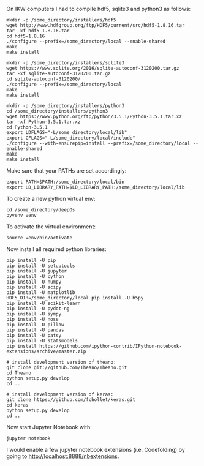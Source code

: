 On IKW computers I had to compile hdf5, sqlite3 and python3 as follows:

```
mkdir -p /some_directory/installers/hdf5
wget http://www.hdfgroup.org/ftp/HDF5/current/src/hdf5-1.8.16.tar
tar -xf hdf5-1.8.16.tar
cd hdf5-1.8.16
./configure --prefix=/some_directory/local --enable-shared
make
make install

mkdir -p /some_directory/installers/sqlite3
wget https://www.sqlite.org/2016/sqlite-autoconf-3120200.tar.gz
tar -xf sqlite-autoconf-3120200.tar.gz
cd sqlite-autoconf-3120200/
./configure --prefix=/some_directory/local
make
make install

mkdir -p /some_directory/installers/python3
cd /some_directory/installers/python3
wget https://www.python.org/ftp/python/3.5.1/Python-3.5.1.tar.xz
tar -xf Python-3.5.1.tar.xz
cd Python-3.5.1
export LDFLAGS="-L/some_directory/local/lib"
export CFLAGS="-L/some_directory/local/include"
./configure --with-ensurepip=install --prefix=/some_directory/local --enable-shared
make
make install
```

Make sure that your PATHs are set accordingly:
```
export PATH=$PATH:/some_directory/local/bin
export LD_LIBRARY_PATH=$LD_LIBRARY_PATH:/some_directory/local/lib
```

To create a new python virtual env:
```
cd /some_directory/deepOs
pyvenv venv
```

To activate the virtual environment:
```
source venv/bin/activate
```

Now install all required python libraries:
```
pip install -U pip
pip install -U setuptools
pip install -U jupyter
pip install -U cython
pip install -U numpy
pip install -U scipy
pip install -U matplotlib
HDF5_DIR=/some_directory/local pip install -U h5py
pip install -U scikit-learn
pip install -U pydot-ng
pip install -U sympy
pip install -U nose
pip install -U pillow
pip install -U pandas
pip install -U patsy
pip install -U statsmodels
pip install https://github.com/ipython-contrib/IPython-notebook-extensions/archive/master.zip

# install development version of theano:
git clone git://github.com/Theano/Theano.git
cd Theano
python setup.py develop
cd ..

# install development version of keras:
git clone https://github.com/fchollet/keras.git
cd keras
python setup.py develop
cd ..
```

Now start Jupyter Notebook with:
```
jupyter notebook
```

I would enable a few jupyter notebook extensions (i.e. Codefolding) by going to [http://localhost:8888/nbextensions](http://localhost:8888/nbextensions).